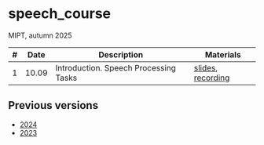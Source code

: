 # speech_course

MIPT, autumn 2025

| # | Date | Description | Materials |
|---------|------|-------------|---------|
| 1 | 10.09 | Introduction. Speech Processing Tasks | [slides](https://docs.google.com/presentation/d/17eHV-M9BJwHrLgCtMiyBgA5Vm96jaDDs62RC2s3GD-M), [recording](https://youtu.be/BB445XwXwEU) |

## Previous versions
* [2024](https://github.com/georgygospodinov/speech_course/tree/2024)
* [2023](https://github.com/georgygospodinov/speech_course/tree/2023)
